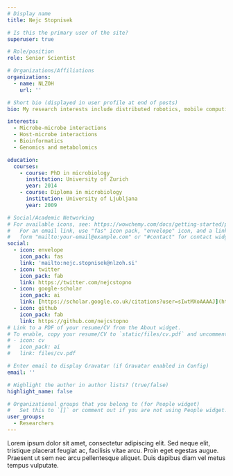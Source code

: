 ```yaml
---
# Display name
title: Nejc Stopnisek

# Is this the primary user of the site?
superuser: true

# Role/position
role: Senior Scientist

# Organizations/Affiliations
organizations:
  - name: NLZOH
    url: ''

# Short bio (displayed in user profile at end of posts)
bio: My research interests include distributed robotics, mobile computing and programmable matter.

interests:
  - Microbe-microbe interactions
  - Host-microbe interactions
  - Bioinformatics
  - Genomics and metabolomics

education:
  courses:
    - course: PhD in microbiology
      institution: University of Zurich
      year: 2014
    - course: Diploma in microbiology
      institution: University of Ljubljana
      year: 2009

# Social/Academic Networking
# For available icons, see: https://wowchemy.com/docs/getting-started/page-builder/#icons
#   For an email link, use "fas" icon pack, "envelope" icon, and a link in the
#   form "mailto:your-email@example.com" or "#contact" for contact widget.
social:
  - icon: envelope
    icon_pack: fas
    link: 'mailto:nejc.stopnisek@nlzoh.si'
  - icon: twitter
    icon_pack: fab
    link: https://twitter.com/nejcstopno
  - icon: google-scholar
    icon_pack: ai
    link: [https://scholar.google.co.uk/citations?user=sIwtMXoAAAAJ](https://scholar.google.com/citations?hl=en&authuser=1&user=OAeikyYAAAAJ)
  - icon: github
    icon_pack: fab
    link: https://github.com/nejcstopno
# Link to a PDF of your resume/CV from the About widget.
# To enable, copy your resume/CV to `static/files/cv.pdf` and uncomment the lines below.
# - icon: cv
#   icon_pack: ai
#   link: files/cv.pdf

# Enter email to display Gravatar (if Gravatar enabled in Config)
email: ''

# Highlight the author in author lists? (true/false)
highlight_name: false

# Organizational groups that you belong to (for People widget)
#   Set this to `[]` or comment out if you are not using People widget.
user_groups:
  - Researchers
---
```



Lorem ipsum dolor sit amet, consectetur adipiscing elit. Sed neque elit, tristique placerat feugiat ac, facilisis vitae arcu. Proin eget egestas augue. Praesent ut sem nec arcu pellentesque aliquet. Duis dapibus diam vel metus tempus vulputate.
